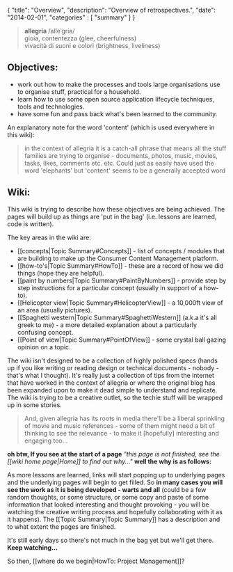 {
    "title": "Overview",
    "description": "Overview of retrospectives.",
    "date": "2014-02-01",
    "categories" : [
    	 "summary"
    ]
}

>**allegria**  /alleˈgria/  
gioia, contentezza (glee, cheerfulness)  
vivacità di suoni e colori (brightness, liveliness)


## Objectives:
* work out how to make the processes and tools large organisations use to organise stuff, practical for a household.
* learn how to use some open source application lifecycle techniques, tools and technologies.  
* have some fun and pass back what's been learned to the community.
 
An explanatory note for the word 'content' (which is used everywhere in this wiki):
>in the context of allegria it is a catch-all phrase that means all the stuff families are trying to organise - documents, photos, music, movies, tasks, likes, comments etc. etc.  Could just as easily have used the word 'elephants' but 'content' seems to be a generally accepted word


## Wiki: 
This wiki is trying to describe how these objectives are being achieved.  The pages will build up as things are 'put in the bag' (i.e. lessons are learned, code is written).

The key areas in the wiki are:  
* [[concepts|Topic Summary#Concepts]] - list of concepts / modules that are building to make up the Consumer Content Management platform.  
* [[how-to's|Topic Summary#HowTo]] - these are a record of how we did things (hope they are helpful).
* [[paint by numbers|Topic Summary#PaintByNumbers]] - provide step by step instructions for a particular concept (usually in support of a how-to).  
* [[Helicopter view|Topic Summary#HelicopterView]] - a 10,000ft view of an area (usually pictures).
* [[Spaghetti western|Topic Summary#SpaghettiWestern]] (a.k.a it's all greek to me) - a more detailed explanation about a particularly confusing concept.
* [[Point of view|Topic Summary#PointOfView]] - some crystal ball gazing opinion on a topic. 

The wiki isn't designed to be a collection of highly polished specs (hands up if you like writing or reading design or technical documents - nobody - that's what I thought).  It's really just a collection of tips from the internet that have worked in the context of allegria or where the original blog has been expanded upon to make it dead simple to understand and replicate.  The wiki is trying to be a creative outlet, so the techie stuff will be wrapped up in some stories.  

>And, given allegria has its roots in media there'll be a liberal sprinkling of movie and music references - some of them might need a bit of thinking to see the relevance - to make it [hopefully] interesting and engaging too...

**oh btw, If you see at the start of a page** _"this page is not finished, see the [[wiki home page|Home]] to find out why..."_ **well the why is as follows:**  

As more lessons are learned, links will start popping up to underlying pages and the underlying pages will begin to get filled. So **in many cases you will see the work as it is being developed - warts and all** (could be a few random thoughts, or some structure, or some copy and paste of some information that looked interesting and thought provoking - you will be watching the creative writing process and hopefully collaborating with it as it happens). The [[Topic Summary|Topic Summary]] has a description and to what extent the pages are finished.

It's still early days so there's not much in the bag yet but we'll get there. **Keep watching...**

So then, [[where do we begin|HowTo: Project Management]]? 